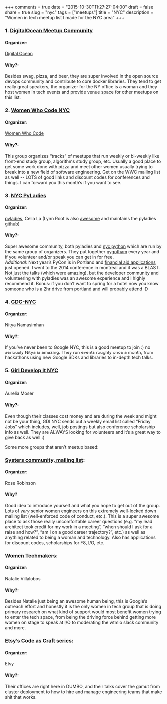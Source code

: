+++
comments = true
date = "2015-10-30T11:27:27-04:00"
draft = false
share = true
slug = "nyc"
tags = ["meetups"]
title = "NYC"
description = "Women in tech meetup list I made for the NYC area"
+++

### 1. [DigitalOcean Meetup Community](http://www.meetup.com/DigitalOcean_Community/)
#### Organizer: 
[Digital Ocean](http://www.digitalocean.com)
#### Why?: 
Besides swag, pizza, and beer, they are super involved in the open source devops community and contribute to core docker libraries.  They tend to get really great speakers, the organizer for the NY office is a woman and they host women in tech events and provide venue space for other meetups on this list.

### 2. [Women Who Code NYC](http://www.meetup.com/WomenWhoCodeNYC/)
#### Organizer: 
[Women Who Code](https://www.womenwhocode.com/)
#### Why?: 
This group organizes “tracks” of meetups that run weekly or bi-weekly like front-end study group, algorithms study group, etc.  Usually a good place to get some work done with pizza and meet other women usually trying to break into a new field of software engineering.  Get on the WWC mailing list as well -- LOTS of good links and discount codes for conferences and things.  I can forward you this month’s if you want to see.

### 3. [NYC PyLadies](http://www.meetup.com/NYC-PyLadies/)
#### Organizer: 
[pyladies](http://www.pyladies.com), Celia La (Lynn Root is also [awesome](http://www.roguelynn.com/about/)  and maintains the pyladies [github](https://github.com/pyladies))
#### Why?: 
Super awesome community, both pyladies and [nyc python](http://www.meetup.com/nycpython/) which are run by the same group of organizers.  They put together [pygotham](https://pygotham.org/2015/) every year and if you volunteer and/or speak you can get in for free.  
*Additional:* Next year’s PyCon is in Portland and [financial aid applications](https://us.pycon.org/2016/assistance/) just opened.  I went to the 2014 conference in montreal and it was a BLAST.  Not just the talks (which were amazing), but the developer community and volunteering with pyladies was an awesome experience and I highly recommend it.  Bonus:  if you don’t want to spring for a hotel now you know someone who is a 2hr drive from portland and will probably attend :D

### 4. [GDG-NYC](http://www.meetup.com/NYC-GDG/)
#### Organizer: 
Nitya Namasimhan 
#### Why?: 
If you’ve never been to Google NYC, this is a good meetup to join :) no seriously Nitya is amazing.  They run events roughly once a month, from hackathons using new Google SDKs and libraries to in-depth tech talks.  

### 5. [Girl Develop It NYC](http://www.meetup.com/girldevelopit/)
#### Organizer: 
Aurelia Moser
#### Why?: 
Even though their classes cost money and are during the week and might not be your thing, GDI NYC sends out a weekly email list called “Friday Jobs” which includes, well, job postings but also conference scholarship info as well.  They are ALWAYS looking for volunteers and it’s a great way to give back as well :)

Some more groups that aren’t meetup based:
### [Systers community, mailing list](http://anitaborg.org/get-involved/systers/):
#### Organizer: 
Rose Robinson
#### Why? 
Good idea to introduce yourself and what you hope to get out of the group.  Lots of *very* senior women engineers on this extremely well-locked down mailing list (well-enforced code of conduct, etc.).  This is a super awesome place to ask those really uncomfortable career questions (e.g. “my lead architect took credit for my work in a meeting”, “when should I ask for a raise and how?”, “am I on a good career trajectory?”, etc.) as well as anything related to being a woman and technology.
Also has applications for discount codes, scholarships for F8, I/O, etc.

### [Women Techmakers](http://womentechmakers.org):
#### Organizer: 
Natalie Villalobos
#### Why?: 
Besides Natalie just being an awesome human being, this is Google’s outreach effort and honestly it is the only women in tech group that is doing primary research on what kind of support would most benefit women trying to enter the tech space, from being the driving force behind getting more women on stage to speak at I/O to moderating the wtmio slack community and more.  

### [Etsy’s Code as Craft series](https://codeascraft.com/):
#### Organizer: 
Etsy
#### Why?: 
Their offices are right here in DUMBO, and their talks cover the gamut from cluster deployment to how to hire and manage engineering teams that make shit that works.


